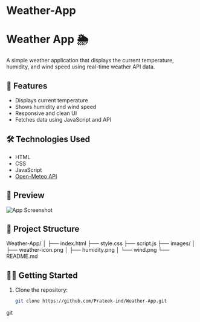 # Weather-App
# Weather App 🌦️

A simple weather application that displays the current temperature, humidity, and wind speed using real-time weather API data.

## 🚀 Features

- Displays current temperature
- Shows humidity and wind speed
- Responsive and clean UI
- Fetches data using JavaScript and API

## 🛠️ Technologies Used

- HTML
- CSS
- JavaScript
- [Open-Meteo API](https://open-meteo.com/)

## 📸 Preview

![App Screenshot](./images/screenshot.png) <!-- Add your screenshot file or remove this line -->

## 📂 Project Structure

Weather-App/
│
├── index.html
├── style.css
├── script.js
├── images/
│ ├── weather-icon.png
│ ├── humidity.png
│ └── wind.png
└── README.md


## 🧑‍💻 Getting Started

1. Clone the repository:
   ```bash
   git clone https://github.com/Prateek-ind/Weather-App.git
git 